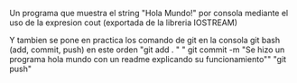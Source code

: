 Un programa que muestra el string "Hola Mundo!" por consola mediante el uso de la expresion cout (exportada de la libreria IOSTREAM)

Y tambien se pone en practica los comando de git en la consola git bash (add, commit, push) en este orden
     "git add . "
     " git commit -m "Se hizo un programa hola mundo con un readme explicando su funcionamiento""
     "git push"
